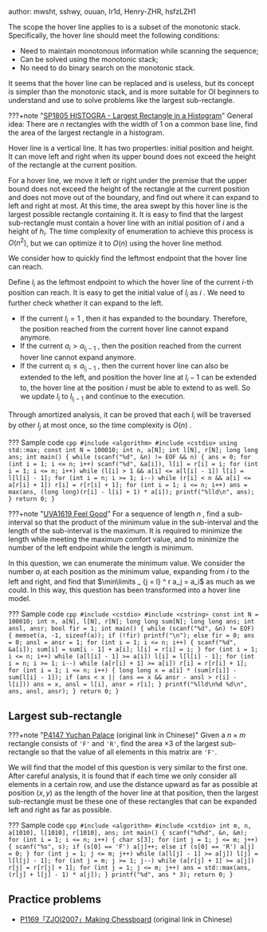 author: mwsht, sshwy, ouuan, Ir1d, Henry-ZHR, hsfzLZH1

The scope the hover line applies to is a subset of the monotonic stack. Specifically, the hover line should meet the following conditions:

- Need to maintain monotonous information while scanning the sequence;
- Can be solved using the monotonic stack;
- No need to do binary search on the monotonic stack.

It seems that the hover line can be replaced and is useless, but its concept is simpler than the monotonic stack, and is more suitable for OI beginners to understand and use to solve problems like the largest sub-rectangle.

???+note "[SP1805 HISTOGRA - Largest Rectangle in a Histogram](https://www.luogu.com.cn/problem/SP1805)"
    General idea: There are $n$ rectangles with the width of $1$ on a common base line, find the area of the largest rectangle in a histogram.

Hover line is a vertical line. It has two properties: initial position and height. It can move left and right when its upper bound does not exceed the height of the rectangle at the current position.

For a hover line, we move it left or right under the premise that the upper bound does not exceed the height of the rectangle at the current position and does not move out of the boundary, and find out where it can expand to left and right at most. At this time, the area swept by this hover line is the largest possible rectangle containing it. It is easy to find that the largest sub-rectangle must contain a hover line with an initial position of $i$ and a height of $h_i$. The time complexity of enumeration to achieve this process is $O(n ^ 2)$, but we can optimize it to $O(n)$ using the hover line method.

We consider how to quickly find the leftmost endpoint that the hover line can reach.

Define $l_i$ as the leftmost endpoint to which the hover line of the current $i$-th position can reach. It is easy to get the initial value of $l_i$ as $i$ . We need to further check whether it can expand to the left.

- If the current $l_i = 1$ , then it has expanded to the boundary. Therefore, the position reached from the current hover line cannot expand anymore.
- If the current $a_i> a_{l_i-1}$ , then the position reached from the current hover line cannot expand anymore.
- If the current $a_i \le a_{l_i - 1}$ , then the current hover line can also be extended to the left, and position the hover line at $l_i-1$ can be extended to, the hover line at the position $i$ must be able to extend to as well. So we update $l_i$ to $l_{l_i-1}$ and continue to the execution.

Through amortized analysis, it can be proved that each $l_i$ will be traversed by other $l_j$ at most once, so the time complexity is $O(n)$ .

??? Sample code
    ```cpp
    #include <algorithm>
    #include <cstdio>
    using std::max;
    const int N = 100010;
    int n, a[N];
    int l[N], r[N];
    long long ans;
    int main() {
      while (scanf("%d", &n) != EOF && n) {
        ans = 0;
        for (int i = 1; i <= n; i++) scanf("%d", &a[i]), l[i] = r[i] = i;
        for (int i = 1; i <= n; i++)
          while (l[i] > 1 && a[i] <= a[l[i] - 1]) l[i] = l[l[i] - 1];
        for (int i = n; i >= 1; i--)
          while (r[i] < n && a[i] <= a[r[i] + 1]) r[i] = r[r[i] + 1];
        for (int i = 1; i <= n; i++)
          ans = max(ans, (long long)(r[i] - l[i] + 1) * a[i]);
        printf("%lld\n", ans);
      }
      return 0;
    }
    ```

???+note "[UVA1619 Feel Good](https://onlinejudge.org/index.php?option=com_onlinejudge&Itemid=8&category=825&page=show_problem&problem=4494)"
    For a sequence of length $n$ , find a sub-interval so that the product of the minimum value in the sub-interval and the length of the sub-interval is the maximum. It is required to minimize the length while meeting the maximum comfort value, and to minimize the number of the left endpoint while the length is minimum.

In this question, we can enumerate the minimum value. We consider the number $a_i$ at each position as the minimum value, expanding from $i$ to the left and right, and find that $\min\limits _ {j = l} ^ r a_j = a_i$ as much as we could. In this way, this question has been transformed into a hover line model.

??? Sample code
    ```cpp
    #include <cstdio>
    #include <cstring>
    const int N = 100010;
    int n, a[N], l[N], r[N];
    long long sum[N];
    long long ans;
    int ansl, ansr;
    bool fir = 1;
    int main() {
      while (scanf("%d", &n) != EOF) {
        memset(a, -1, sizeof(a));
        if (!fir)
          printf("\n");
        else
          fir = 0;
        ans = 0;
        ansl = ansr = 1;
        for (int i = 1; i <= n; i++) {
          scanf("%d", &a[i]);
          sum[i] = sum[i - 1] + a[i];
          l[i] = r[i] = i;
        }
        for (int i = 1; i <= n; i++)
          while (a[l[i] - 1] >= a[i]) l[i] = l[l[i] - 1];
        for (int i = n; i >= 1; i--)
          while (a[r[i] + 1] >= a[i]) r[i] = r[r[i] + 1];
        for (int i = 1; i <= n; i++) {
          long long x = a[i] * (sum[r[i]] - sum[l[i] - 1]);
          if (ans < x || (ans == x && ansr - ansl > r[i] - l[i]))
            ans = x, ansl = l[i], ansr = r[i];
        }
        printf("%lld\n%d %d\n", ans, ansl, ansr);
      }
      return 0;
    }
    ```

## Largest sub-rectangle

???+note "[P4147 Yuchan Palace](https://www.luogu.com.cn/problem/P4147) (original link in Chinese)"
    Given a $n \times m$ rectangle consists of `'F'` and `'R'`, find the area $\times 3$ of the largest sub-rectangle so that the value of all elements in this matrix are `'F'`.

We will find that the model of this question is very similar to the first one. After careful analysis, it is found that if each time we only consider all elements in a certain row, and use the distance upward as far as possible at position $(x, y)$ as the length of the hover line at that position, then the largest sub-rectangle must be these one of these rectangles that can be expanded left and right as far as possible.

??? Sample code
    ```cpp
    #include <algorithm>
    #include <cstdio>
    int m, n, a[1010], l[1010], r[1010], ans;
    int main() {
      scanf("%d%d", &n, &m);
      for (int i = 1; i <= n; i++) {
        char s[3];
        for (int j = 1; j <= m; j++) {
          scanf("%s", s);
          if (s[0] == 'F')
            a[j]++;
          else if (s[0] == 'R')
            a[j] = 0;
        }
        for (int j = 1; j <= m; j++)
          while (a[l[j] - 1] >= a[j]) l[j] = l[l[j] - 1];
        for (int j = m; j >= 1; j--)
          while (a[r[j] + 1] >= a[j]) r[j] = r[r[j] + 1];
        for (int j = 1; j <= m; j++) ans = std::max(ans, (r[j] + l[j] - 1) * a[j]);
      }
      printf("%d", ans * 3);
      return 0;
    }
    ```

## Practice problems

-  [P1169「ZJOI2007」Making Chessboard](https://www.luogu.com.cn/problem/P1169) (original link in Chinese) 
